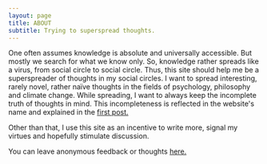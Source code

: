 ```yaml
---
layout: page
title: ABOUT
subtitle: Trying to superspread thoughts. 
---
```

One often assumes knowledge is absolute and universally accessible. But mostly we search for what we know only. So, knowledge rather spreads like a virus, from social circle to social circle. Thus, this site should help me be a superspreader of thoughts in my social circles. 
I want to spread interesting, rarely novel, rather naïve thoughts in the fields of psychology, philosophy and climate change. While spreading, I want to always keep the incomplete truth of thoughts in mind. This incompleteness is reflected in the website's name and explained in the [first post.](https://felixdgross.github.io/2022-09-11-Truth-is-what-works/)

Other than that, I use this site as an incentive to write more, signal my virtues and hopefully stimulate discussion. 

You can leave anonymous feedback or thoughts [here.](https://www.admonymous.co/felix_gross)
